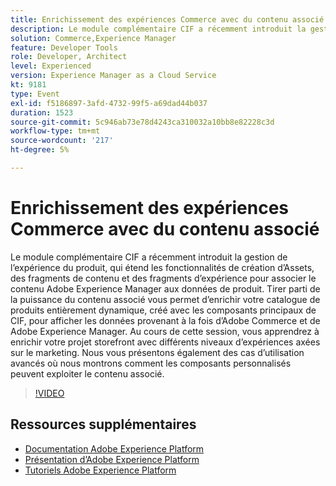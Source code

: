 ```yaml
---
title: Enrichissement des expériences Commerce avec du contenu associé
description: Le module complémentaire CIF a récemment introduit la gestion de l’expérience du produit, qui étend les fonctionnalités de création d’Assets, des fragments de contenu et des fragments d’expérience pour associer le contenu Adobe Experience Manager aux données de produit. Tirer parti de la puissance du contenu associé vous permet d’enrichir votre catalogue de produits entièrement dynamique, créé avec les composants principaux de CIF, pour afficher les données provenant à la fois d’Adobe Commerce et de Adobe Experience Manager. Au cours de cette session, vous apprendrez à enrichir votre projet storefront avec différents niveaux d’expériences axées sur le marketing. Nous vous présentons également des cas d’utilisation avancés où nous montrons comment les composants personnalisés peuvent exploiter le contenu associé.
solution: Commerce,Experience Manager
feature: Developer Tools
role: Developer, Architect
level: Experienced
version: Experience Manager as a Cloud Service
kt: 9181
type: Event
exl-id: f5186897-3afd-4732-99f5-a69dad44b037
duration: 1523
source-git-commit: 5c946ab73e78d4243ca310032a10bb8e82228c3d
workflow-type: tm+mt
source-wordcount: '217'
ht-degree: 5%

---
```


# Enrichissement des expériences Commerce avec du contenu associé

Le module complémentaire CIF a récemment introduit la gestion de l’expérience du produit, qui étend les fonctionnalités de création d’Assets, des fragments de contenu et des fragments d’expérience pour associer le contenu Adobe Experience Manager aux données de produit. Tirer parti de la puissance du contenu associé vous permet d’enrichir votre catalogue de produits entièrement dynamique, créé avec les composants principaux de CIF, pour afficher les données provenant à la fois d’Adobe Commerce et de Adobe Experience Manager. Au cours de cette session, vous apprendrez à enrichir votre projet storefront avec différents niveaux d’expériences axées sur le marketing. Nous vous présentons également des cas d’utilisation avancés où nous montrons comment les composants personnalisés peuvent exploiter le contenu associé.

>[!VIDEO](https://video.tv.adobe.com/v/337772/?quality=12&learn=on&hidetitle=true)

## Ressources supplémentaires

- [Documentation Adobe Experience Platform](https://experienceleague.adobe.com/docs/experience-platform.html?lang=fr)
- [Présentation d’Adobe Experience Platform](https://experienceleague.adobe.com/docs/experience-platform/landing/home.html?lang=fr)
- [Tutoriels Adobe Experience Platform](https://experienceleague.adobe.com/docs/platform-learn/tutorials/overview.html?lang=fr)
